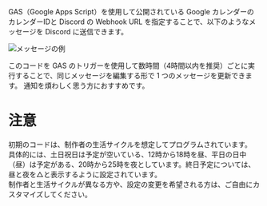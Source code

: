 GAS（Google Apps Script）を使用して公開されている Google カレンダーのカレンダーIDと Discord の Webhook URL を指定することで、以下のようなメッセージを Discord に送信できます。

![メッセージの例](https://github.com/murahito130/google_calendar_freebusy_discord_webhook/blob/main/example.png)

このコードを GAS のトリガーを使用して数時間（4時間以内を推奨）ごとに実行することで、同じメッセージを編集する形で 1 つのメッセージを更新できます。
通知を煩わしく思う方におすすめです。

# 注意
初期のコードは、制作者の生活サイクルを想定してプログラムされています。<br>
具体的には、土日祝日は予定が空いている、12時から18時を昼、平日の日中（昼）は予定がある、20時から25時を夜としています。終日予定については、昼と夜を△と表示するように設定されています。<br>
制作者と生活サイクルが異なる方や、設定の変更を希望される方は、ご自由にカスタマイズしてください。
